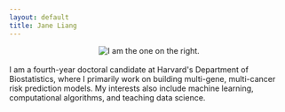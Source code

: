 ```yaml
---
layout: default
title: Jane Liang
---
```


<center><img src="{{ site.url }}/media/chicken.jpg" style="max-width: 65%; height:auto" title="I am the one on the right."/></center>
<br>
I am a fourth-year doctoral candidate at Harvard's Department of Biostatistics, where I primarily work on building multi-gene, multi-cancer risk prediction models. My interests also include machine learning, computational algorithms, and teaching data science. 